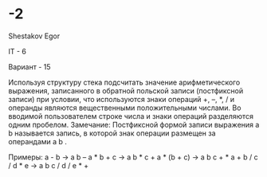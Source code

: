 # -2

Shestakov Egor 



IT - 6



Вариант - 15



Используя структуру стека подсчитать значение арифметического
выражения, записанного в обратной польской записи (постфиксной записи)
при условии, что используются знаки операций +, –, *, / и операнды являются
вещественными положительными числами. Во вводимой пользователем
строке числа и знаки операций разделяются одним пробелом.
Замечание: Постфиксной формой записи выражения a b называется запись, в
которой знак операции размещен за операндами a b .



Примеры:
a - b → a b –
a * b + c → a b * c +
a * (b + c) → a b c + *
a + b / c / d * e → a b c / d / e * +
